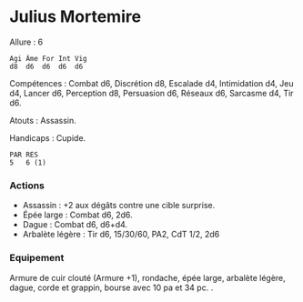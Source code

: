 
# Julius Mortemire

Allure : 6

	Agi	Âme	For	Int	Vig
	d8	d6	d6	d6	d6

Compétences : Combat d6, Discrétion d8, Escalade d4, Intimidation d4, Jeu d4, Lancer d6, Perception d8, Persuasion d6, Réseaux d6, Sarcasme d4, Tir d6.

Atouts : Assassin.

Handicaps : Cupide.

	PAR	RES
	5	6 (1)

### Actions
- Assassin : +2 aux dégâts contre une cible surprise.
- Épée large : Combat d6, 2d6.
- Dague : Combat d6, d6+d4.
- Arbalète légère : Tir d6, 15/30/60, PA2, CdT 1/2, 2d6

### Equipement
Armure de cuir clouté (Armure +1), rondache, épée large, arbalète légère, dague, corde et grappin, bourse avec 10 pa et 34 pc. .
